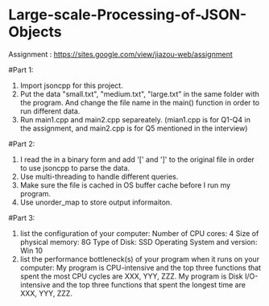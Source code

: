 # Large-scale-Processing-of-JSON-Objects
Assignment : https://sites.google.com/view/jiazou-web/assignment

#Part 1:
1. Import jsoncpp for this project.
2. Put the data "small.txt", "medium.txt", "large.txt" in the same folder with the program. 
  And change the file name in the main() function in order to run different data.
3. Run main1.cpp and main2.cpp separeately. (mian1.cpp is for Q1-Q4 in the assignment, and main2.cpp is for Q5 mentioned in the interview)

#Part 2:
1. I read the in a binary form and add '[' and ']' to the original file in order to use jsoncpp to parse the data.
2. Use multi-threading to handle different queries.
3. Make sure the file is cached in OS buffer cache before I run my program.
4. Use unorder_map to store output informaiton.

#Part 3:
1. list the configuration of your computer: 
Number of CPU cores: 4
Size of physical memory: 8G
Type of Disk: SSD
Operating System and version: Win 10
2.  list the performance bottleneck(s) of your program when it runs on your computer:
My program is CPU-intensive and the top three functions that spent the most CPU cycles are XXX, YYY, ZZZ.
My program is Disk I/O-intensive and the top three functions that spent the longest time are XXX, YYY,  ZZZ.

